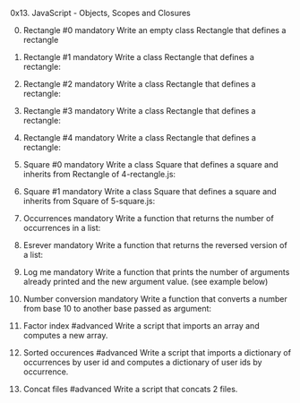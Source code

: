 0x13. JavaScript - Objects, Scopes and Closures

0. Rectangle #0
mandatory
Write an empty class Rectangle that defines a rectangle

1. Rectangle #1
mandatory
Write a class Rectangle that defines a rectangle:

2. Rectangle #2
mandatory
Write a class Rectangle that defines a rectangle:

3. Rectangle #3
mandatory
Write a class Rectangle that defines a rectangle:

4. Rectangle #4
mandatory
Write a class Rectangle that defines a rectangle:

5. Square #0
mandatory
Write a class Square that defines a square and inherits from Rectangle of 4-rectangle.js:

6. Square #1
mandatory
Write a class Square that defines a square and inherits from Square of 5-square.js:

7. Occurrences
mandatory
Write a function that returns the number of occurrences in a list:

8. Esrever
mandatory
Write a function that returns the reversed version of a list:

9. Log me
mandatory
Write a function that prints the number of arguments already printed and the new argument value. (see example below)

10. Number conversion
mandatory
Write a function that converts a number from base 10 to another base passed as argument:

11. Factor index
#advanced
Write a script that imports an array and computes a new array.

12. Sorted occurences
#advanced
Write a script that imports a dictionary of occurrences by user id and computes a dictionary of user ids by occurrence.

13. Concat files
#advanced
Write a script that concats 2 files.



